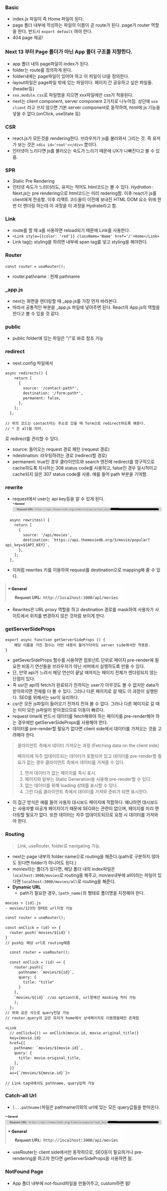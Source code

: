 ### Basic

- index.js 파일이 즉 Home 파일이 된다.
- page 폴더 내부에 작성하는 파일의 이름이 곧 route가 된다. page가 router 역할을 한다. 반드시 `export default` 여야 한다.
- 404 page 제공!

### **Next 13 부터 Page 폴더가 아닌 App 폴더 구조를 지향한다.**

- app 폴더 내의 page파일이 index가 된다.
- folder는 route를 정의하게 된다.
- folder내에는 page파일이 있어야 하고 이 파일이 UI을 정의한다.
- layout파일은 page파일 밖에 있는 파일이다. 페이지 간 공유하고 싶은 파일들.(header등)
- `xxx.module.css`로 파일명을 지으면 xxx파일에만 css가 적용된다.
- next는 client component, server component 2가지로 나누어짐. 상단에 `use client` 라고 쓰지 않으면 기본 server component로 동작하여, html에 js 기능을 넣을 수 없다.(onClick, useState 등)

### CSR

- react.js가 모든것을 rendering한다. 브라우저가 js를 불러와서 그리는 것. 즉 유저가 보는 것은 `<div id='root'></div>` 뿐이다.
- 인터넷이 느리다면 js를 불러오는 속도가 느리기 때문에 UX가 나빠진다고 볼 수 있음.

### SPR

- Static Pre Rendering
- 인터넷 속도가 느리더라도, 유저는 적어도 html코드는 볼 수 있다.
  _Hydration_ : Next.js는 pre rendering으로 html코드는 미리 redering함. 이후 react가 js를 client에게 전송함. 이후 리액트 코드들이 이전에 보내진 HTML DOM 요소 위에 한번 더 렌더링 하는데 이 과정을 이 과정을 Hydrate라고 함.

### Link

- route를 할 때 a를 사용하면 reload되기 때문에 Link를 사용한다.
- `<Link style={{color: 'red'}} className='Name' href='/'>Home</Link>`
- Link tag는 styling을 하려면 내부에 span tag를 넣고 styling을 해야한다.

### Router

`const router = useRouter();`

- router.pathname : 현재 pathname

### \_app.js

- next는 화면을 렌더링할 때 \_app.js를 가장 먼저 바라본다.
- 따라서 공통적인 부분을 \_app.js 파일에 넣어주면 된다. React의 App.js의 역할을 한다고 볼 수 있을 것 같다.

### public

- public folder에 있는 파일은 "/"로 바로 참조 가능

### redirect

- next.config 파일에서

```
async redirects() {
    return [
      {
        source: '/contact:path*',
        destination: '/form:path*',
        permanent: false,
      },
    ];
  },

// 위의 코드는 contact라는 주소로 갔을 때 form으로 redirect하도록 해준다.
// * 은 all을 의미.
```

로 redirect를 관리할 수 있다.

- source: 들어오는 request 경로 패턴 (request 경로)
- ndestination: 라우팅하려는 경로 (redirect할 경로)
- permanent: true인 경우 클라이언트와 search 엔진에 redirect를 영구적으로 cache하도록 지시하는 308 status code를 사용하고, false인 경우 일시적이고 cache되지 않은 307 status code를 사용. 예를 들어 path 부분을 기억함.

### rewrite

- request에서 user는 api key등을 알 수 있게 된다.
  <img src="Image 1.jpg">

```
  async rewrites() {
    return [
      {
        source: '/api/movies',
        destination: `https://api.themoviedb.org/3/movie/popular?api_key=${API_KEY}`,
      },
    ];
  },
```

- 이처럼 rewrites 키를 이용하여 request를 destination으로 mapping해 줄 수 있다.

<img src="Image 3.jpg">

- Rewrites은 URL proxy 역할을 하고 destination 경로를 mask하여 사용자가 사이트에서 위치를 변경하지 않은 것처럼 보이게 한다.

### getServerSideProps

```
export async function getServerSideProps () {
    해당 이름을 가진 함수는 어떤 내용이 들어가더라도 server side에서만 작동함.
}
```

- getSeverSideProps 함수를 사용하면 컴포넌트 단위로 페이지 pre-render에 필요한 비동기 연산들을 브라우저가 아닌 서버에서 실행하도록 만들 수 있다.
- 단, 만약 api가 느려서 해당 연산이 끝날 때까지는 페이지 전체가 렌더링되지 않는 단점이 있다.
- 즉 ssr은 api의 fetch가 완료되기 전까지는 user가 아무것도 볼 수 없지만 data가 받아와지면 전체를 다 볼 수 있다. 그러나 다른 페이지로 갈 때도 이 과정이 실행된다. SEO를 위해서는 ssr이 유리하다.
- csr은 모든 js파일이 들어오기 전까지 전혀 볼 수 없다. 그러나 다른 페이지로 갈 때는 이미 모든 js파일이 받아졌으므로 이동이 빠르다.
- request time에 반드시 데이터를 fetch해와야 하는 페이지를 pre-render해야 하는 경우에만 getServerSideProps를 사용해야 한다.
- 데이터를 pre-render할 필요가 없다면 client side에서 데이터를 가져오는 것을 고려해야 한다.

> 클라이언트 측에서 데이터 가져오는 과정 (Fetching data on the client side)
>
> 페이지에 자주 업데이트되는 데이터가 포함되어 있고 데이터를 pre-render할 필요가 없는 경우 클라이언트 측에서 데이터를 가져올 수 있다.
>
> 1.  먼저 데이터가 없는 페이지를 즉시 표시.
> 2.  페이지의 일부는 Static Generation을 사용해 pre-render할 수 있다.
> 3.  없는 데이터를 위해 loading 상태를 표시할 수 있다.
> 4.  그런 다음 클라이언트 측에서 데이터를 가져와 준비가 되면 표시한다.

- 이 접근 방식은 예를 들어 사용자 대시보드 페이지에 적합하다. 왜냐하면 대시보드는 사용자별 비공개 페이지이기 때문에 SEO와는 관련이 없으며, 페이지를 미리 렌더링할 필요가 없다. 또한 데이터는 자주 업데이트되므로 요청 시 데이터를 가져와야 한다.

### Routing

> Link, useRouter, folder로 navigating 가능.

- next는 page 내부의 folder name으로 routing을 해준다.(path로 구분하지 않아도 된다면 folder가 아니어도 된다.)
- movies라는 폴더가 있다면, 해당 폻더 내의 index파일은 `localhost:3000/movies`로 routing을 해주고, movies내부에 all이라는 파일이 있다면 `localhost:3000/movies/all`로 routing을 해준다.
- **Dynamic URL**
  - path가 필요한 경우, `[path_name]`의 형태로 폴더명을 지정해야 한다.

```
movies > [id].js
- movies/123의 형태로 url지정 가능
```

```
const router = useRouter();

const onClick = (id) => {
  router.push(`movies/${id}`)
}
// push는 해당 url로 routing해줌
```

```
  const router = useRouter();

  const onClick = (id) => {
    router.push({
      pathname: `movies/${id}`,
      query: {
        title: "title"
      }
    },
    `movies/${id}` //as option으로, url창에선 masking 처리 가능
    );
  };
// 위와 같은 식으로 query전달 가능
// router.query의 값은 유저가 home에서 상세페이지로 이동했을때만 존재함

<Link
  // onClick={() => onClick(movie.id, movie.original_title)}
  key={movie.id}
  href={{
    pathname: `movies/${movie.id}`,
    query: {
      title: movie.original_title,
    },
  }}
  as={`/movies/${movie.id}`}>

// Link tag내에서도 pathname, query입력 가능
```

### Catch-all Url

- `[...pathname]`파일은 pathname이외의 url에 있는 모든 query값들을 받아온다.

<img src="Image 1.jpg">
<img src="Image 3.jpg">

- useRouter는 client side에서만 동작하므로, SEO등이 필요하거나 pre-rendering을 하고자 한다면 getServerSideProps을 사용하면 됨.

### NotFound Page

- App 폴더 내부에 not-found파일을 만들어주고, custom하면 됨!
